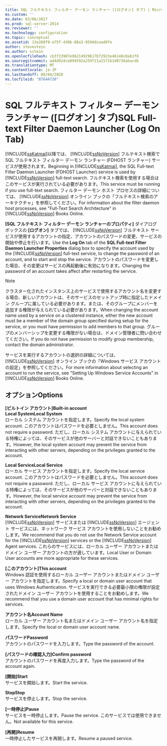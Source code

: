 ```yaml
---
title: SQL フルテキスト フィルター デーモン ランチャー ([ログオン] タブ) | Microsoft Docs
ms.custom: ''
ms.date: 03/06/2017
ms.prod: sql-server-2014
ms.reviewer: ''
ms.technology: configuration
ms.topic: conceptual
ms.assetid: 13e260f9-a75f-430b-88a3-959ddcead8fe
author: stevestein
ms.author: sstein
ms.openlocfilehash: cb3f23907e96214929617bf2923e46148c0ab1f8
ms.sourcegitcommit: ad4d92dce894592a259721a1571b1d8736abacdb
ms.translationtype: MT
ms.contentlocale: ja-JP
ms.lasthandoff: 08/04/2020
ms.locfileid: "87644726"
---
```

# <a name="sql-full-text-filter-daemon-launcher-log-on-tab"></a><span data-ttu-id="20911-102">SQL フルテキスト フィルター デーモン ランチャー ([ログオン] タブ)</span><span class="sxs-lookup"><span data-stu-id="20911-102">SQL Full-text Filter Daemon Launcher (Log On Tab)</span></span>
  <span data-ttu-id="20911-103">[!INCLUDE[ssKatmai](../../includes/sskatmai-md.md)]以降では、 [!INCLUDE[ssNoVersion](../../includes/ssnoversion-md.md)] フルテキスト検索で SQL フルテキスト フィルター デーモン ランチャー (FDHOST ランチャー) サービスが使用されます。</span><span class="sxs-lookup"><span data-stu-id="20911-103">Beginning in [!INCLUDE[ssKatmai](../../includes/sskatmai-md.md)], the SQL Full-text Filter Daemon Launcher (FDHOST Launcher) service is used by [!INCLUDE[ssNoVersion](../../includes/ssnoversion-md.md)] full-text search.</span></span> <span data-ttu-id="20911-104">フルテキスト検索を使用する場合はこのサービスが実行されている必要があります。</span><span class="sxs-lookup"><span data-stu-id="20911-104">This service must be running if you use full-text search.</span></span> <span data-ttu-id="20911-105">フィルター デーモン ホスト プロセスの詳細については、 [!INCLUDE[ssNoVersion](../../includes/ssnoversion-md.md)] オンライン ブックの「フルテキスト検索のアーキテクチャ」を参照してください。</span><span class="sxs-lookup"><span data-stu-id="20911-105">For information about the filter daemon host processes, see "Full-Text Search Architecture" in [!INCLUDE[ssNoVersion](../../includes/ssnoversion-md.md)] Books Online.</span></span>  
  
 <span data-ttu-id="20911-106">**[SQL フルテキスト フィルター デーモン ランチャーのプロパティ]** ダイアログ ボックスの **[ログオン]** タブでは、 [!INCLUDE[ssNoVersion](../../includes/ssnoversion-md.md)] フルテキスト サービスが使用するアカウントの指定、アカウントのパスワードの変更、サービスの開始や停止を行います。</span><span class="sxs-lookup"><span data-stu-id="20911-106">Use the **Log On** tab of the **SQL Full-text Filter Daemon Launcher  Properties** dialog box to specify the account used by the [!INCLUDE[ssNoVersion](../../includes/ssnoversion-md.md)] full-text service, to change the password of an account, and to start and stop the service.</span></span> <span data-ttu-id="20911-107">アカウントのパスワードを変更した場合、その変更はサービスの再起動後に有効になります。</span><span class="sxs-lookup"><span data-stu-id="20911-107">Changing the password of an account takes affect after restarting the service.</span></span>  
  
> [!NOTE]  
>  <span data-ttu-id="20911-108">クラスター化されたインスタンス上のサービスで使用するアカウント名を変更する場合、新しいアカウントは、そのサービスのセットアップ時に指定したドメイン グループに属している必要があります。または、そのグループにメンバーを追加する権限が与えられている必要があります。</span><span class="sxs-lookup"><span data-stu-id="20911-108">When changing the account name used by a service on a clustered instance, either the new account must be a member of the domain group specified during setup for the service, or you must have permission to add members to that group.</span></span> <span data-ttu-id="20911-109">グループのメンバーシップを変更する権限がない場合は、ドメイン管理者に問い合わせてください。</span><span class="sxs-lookup"><span data-stu-id="20911-109">If you do not have permission to modify group membership, contact the domain administrator.</span></span>  
>   
>  <span data-ttu-id="20911-110">サービスを実行するアカウントの選択の詳細については、 [!INCLUDE[ssNoVersion](../../includes/ssnoversion-md.md)] オンライン ブックの「Windows サービス アカウントの設定」を参照してください。</span><span class="sxs-lookup"><span data-stu-id="20911-110">For more information about selecting an account to run the service, see "Setting Up Windows Service Accounts" in [!INCLUDE[ssNoVersion](../../includes/ssnoversion-md.md)] Books Online.</span></span>  
  
## <a name="options"></a><span data-ttu-id="20911-111">オプション</span><span class="sxs-lookup"><span data-stu-id="20911-111">Options</span></span>  
 <span data-ttu-id="20911-112">**[ビルトイン アカウント]**</span><span class="sxs-lookup"><span data-stu-id="20911-112">**Built-in account**</span></span>  
 <span data-ttu-id="20911-113">**Local System**</span><span class="sxs-lookup"><span data-stu-id="20911-113">**Local System**</span></span>  
 <span data-ttu-id="20911-114">ローカル システム アカウントを指定します。</span><span class="sxs-lookup"><span data-stu-id="20911-114">Specify the local system account.</span></span> <span data-ttu-id="20911-115">このアカウントはパスワードを必要としません。</span><span class="sxs-lookup"><span data-stu-id="20911-115">This account does not require a password.</span></span> <span data-ttu-id="20911-116">ただし、ローカル システム アカウントに与えられている特権によっては、そのサービスが他のサーバーと対話できないこともあります。</span><span class="sxs-lookup"><span data-stu-id="20911-116">However, the local system account may prevent the service from interacting with other servers, depending on the privileges granted to the account.</span></span>  
  
 <span data-ttu-id="20911-117">**Local Service**</span><span class="sxs-lookup"><span data-stu-id="20911-117">**Local Service**</span></span>  
 <span data-ttu-id="20911-118">ローカル サービス アカウントを指定します。</span><span class="sxs-lookup"><span data-stu-id="20911-118">Specify the local service account.</span></span> <span data-ttu-id="20911-119">このアカウントはパスワードを必要としません。</span><span class="sxs-lookup"><span data-stu-id="20911-119">This account does not require a password.</span></span> <span data-ttu-id="20911-120">ただし、ローカル サービス アカウントに与えられている特権によっては、そのサービスが他のサーバーと対話できないこともあります。</span><span class="sxs-lookup"><span data-stu-id="20911-120">However, the local service account may prevent the service from interacting with other servers, depending on the privileges granted to the account.</span></span>  
  
 <span data-ttu-id="20911-121">**Network Service**</span><span class="sxs-lookup"><span data-stu-id="20911-121">**Network Service**</span></span>  
 <span data-ttu-id="20911-122">[!INCLUDE[ssNoVersion](../../includes/ssnoversion-md.md)] サービスまたは [!INCLUDE[ssNoVersion](../../includes/ssnoversion-md.md)] エージェント サービスには、ネットワーク サービス アカウントを使用しないことをお勧めします。</span><span class="sxs-lookup"><span data-stu-id="20911-122">We recommend that you do not use the Network Service account for the [!INCLUDE[ssNoVersion](../../includes/ssnoversion-md.md)] services or the [!INCLUDE[ssNoVersion](../../includes/ssnoversion-md.md)] Agent services.</span></span> <span data-ttu-id="20911-123">これらのサービスには、ローカル ユーザー アカウントまたはドメイン ユーザー アカウントの方が適しています。</span><span class="sxs-lookup"><span data-stu-id="20911-123">Local User or Domain User accounts are more appropriate for these services.</span></span>  
  
 <span data-ttu-id="20911-124">**[このアカウント]**</span><span class="sxs-lookup"><span data-stu-id="20911-124">**This account**</span></span>  
 <span data-ttu-id="20911-125">Windows 認証を使用するローカル ユーザー アカウントまたはドメイン ユーザー アカウントを指定します。</span><span class="sxs-lookup"><span data-stu-id="20911-125">Specify a local or domain user account that uses Windows Authentication.</span></span> <span data-ttu-id="20911-126">サービスを実行できる必要最小限の権限が設定されたドメイン ユーザー アカウントを使用することをお勧めします。</span><span class="sxs-lookup"><span data-stu-id="20911-126">We recommend that you use a domain user account that has minimal rights for services.</span></span>  
  
 <span data-ttu-id="20911-127">**アカウント名**</span><span class="sxs-lookup"><span data-stu-id="20911-127">**Account Name**</span></span>  
 <span data-ttu-id="20911-128">ローカル ユーザー アカウント名またはドメイン ユーザー アカウント名を指定します。</span><span class="sxs-lookup"><span data-stu-id="20911-128">Specify the local or domain user account name.</span></span>  
  
 <span data-ttu-id="20911-129">**パスワード**</span><span class="sxs-lookup"><span data-stu-id="20911-129">**Password**</span></span>  
 <span data-ttu-id="20911-130">アカウントのパスワードを入力します。</span><span class="sxs-lookup"><span data-stu-id="20911-130">Type the password of the account.</span></span>  
  
 <span data-ttu-id="20911-131">**[パスワードの確認入力]**</span><span class="sxs-lookup"><span data-stu-id="20911-131">**Confirm password**</span></span>  
 <span data-ttu-id="20911-132">アカウントのパスワードを再度入力します。</span><span class="sxs-lookup"><span data-stu-id="20911-132">Type the password of the account again.</span></span>  
  
 <span data-ttu-id="20911-133">**[開始]**</span><span class="sxs-lookup"><span data-stu-id="20911-133">**Start**</span></span>  
 <span data-ttu-id="20911-134">サービスを開始します。</span><span class="sxs-lookup"><span data-stu-id="20911-134">Start the service.</span></span>  
  
 <span data-ttu-id="20911-135">**Stop**</span><span class="sxs-lookup"><span data-stu-id="20911-135">**Stop**</span></span>  
 <span data-ttu-id="20911-136">サービスを停止します。</span><span class="sxs-lookup"><span data-stu-id="20911-136">Stop the service.</span></span>  
  
 <span data-ttu-id="20911-137">**[一時停止]**</span><span class="sxs-lookup"><span data-stu-id="20911-137">**Pause**</span></span>  
 <span data-ttu-id="20911-138">サービスを一時停止します。</span><span class="sxs-lookup"><span data-stu-id="20911-138">Pause the service.</span></span> <span data-ttu-id="20911-139">このサービスでは使用できません。</span><span class="sxs-lookup"><span data-stu-id="20911-139">Not available for this service.</span></span>  
  
 <span data-ttu-id="20911-140">**[再開]**</span><span class="sxs-lookup"><span data-stu-id="20911-140">**Resume**</span></span>  
 <span data-ttu-id="20911-141">一時停止したサービスを再開します。</span><span class="sxs-lookup"><span data-stu-id="20911-141">Resume a paused service.</span></span>  
  
  
